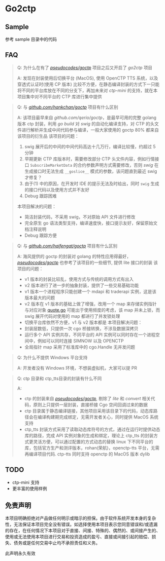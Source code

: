 Go2ctp
==========================================
## Sample
参考 sample 目录中的代码


## FAQ
> Q: 为什么在有了 [*pseudocodes/goctp*](github.com/pseudocodes/goctp) 项目之后又开启了 *go2ctp* 项目
> 
> A: 发现在封装使用后切换平台 (MacOS), 使用 OpenCTP TTS 系统，以及穿透式认证时(使用 CP 版本) 比较不方便，在静态编译封装的方式下一只能将不同的平台库放在不同的分支下，再加未来对 *ctp-mini* 的支持，就在本项目集中对不同平台的 CTP 库进行集中提供

> Q: 与 [*github.com/hankchan/goctp*](https://github.com/hankchan/goctp) 项目有什么区别
> 
> A: 该项目最早来自 *github.com/qerio/goctp*，是最早可用的完整 golang 版本 ctp 封装，利用 *go build* 对 *swig* 的自动化编译支持，对 CTP 的头文件进行解析并生成中间代码参与编译，一般大家使用的 goctp 80% 都来自该项目的衍生品
> 该项目的问题：
> 1. swig 展开后的中间的中间代码高达十几万行，编译比较慢，约超过 5 分钟
> 2. 早期更新 CTP 库版本时，需要修改部分 CTP 头文件内容，例如行情接口 `SubscribeMarketData` 的合约参数声明方式需要修改，否则 *swig* 在生成接口时无法生成 `__goslice__` 模式的参数，该问题直到最近 swig 才修复？
> 3. 由于(1) 中的原因，在开发时 IDE 的提示无法及时给出，同时 `swig` 生成的接口代码以及使用方式并不友好
> 4. Debug 跟踪困难
> 
> 本项目解决的问题：
> * 简洁封装代码，不采用 swig，不对原始 API 文件进行修改
> * 完全原生 go 语法类型支持，编译速度快，接口提示友好，保留原始文档注释说明
> * Debug 跟踪方便

> Q: 与 [*github.com/haifengat/goctp*](https://github.com/haifengat/goctp) 项目有什么区别
> 
> A: 海风提供的 goctp 的封装对 golang 的特性应用得最好， [*pseudocodes/goctp*](github.com/pseudocodes/goctp) 也参考了该项目的一些细节, 提供 lite 接口的封装
> 该项目的问题：
> * v1 版本的封装比较乱，使用方式与传统的调用方式有出入
> * v2 版本进行了进一步的抽象封装，提供了一些交易基础功能
> * v1 版本一个进程程序只能创建一个 mdapi 和 traderapi 实例，这是该版本最大的问题 
> * v2 版本在 v1 版本的基础上做了增强，改用一个 map 来存储实例指针与对应对象 [quote.go](https://github.com/haifengat/goctp/blob/4f6f9df33fba15d28bf55209fc8111057c9546c7/quote.go#L113C14-L113C45) 可能出于使用频度的考虑，该 map 并未上锁，而 swig 展开代码对使用的 map 都进行了并发锁处理
> * 切换平台库依然不方便，v1 与 v2 版本都是
> 本项目解决问题：
> * 封装层数低，只提供一次 cgo 桥接转换，不涉及数据深拷贝
> * 运行多个 API 实例共存，不同平台的 API 实例可以同时存在一个进程空间中，例如可以同时连接 SIMNOW 以及 OPENCTP
> * 全局指针 map 采用了标准库中的 cgo.Handle 无并发问题

> Q: 为什么不提供 Windows 平台支持
> 
> A: 开发者没有 Windows 环境，不想装虚拟机，大家可以提 PR

> Q: ctp 目录和 ctp_tts目录的封装有什么不同
> 
> A: 
> * ctp 的封装来自 [*pseudocodes/goctp*](github.com/pseudocodes/goctp), 剔除了 *lite* 和 *convert* 相关代码，原则上只提供一层封装，直接桥接 Cgo 空间回调过来的数据
> * ctp 目录属于静态编译链接，其他项目采用该目录下的代码，动态库路径会在编译构建期完成绑定，无需开发者关心，同时提供 MacOS 系统支持
> * ctp_tts 封装方式采用了读取动态库符号的方式，通过在运行时提供动态库的路径，完成 API 实例对象的生成和绑定，理论上 ctp_tts 的封装方式更灵活方便，可以通过配置的方式动态的替换 linux 下不同平台的库，包括官方生产和测评版本，rohan(荣航)，openctp-tts 平台，无需再编译项目代码. ctp-tts 同时支持 openctp 的 MacOS 版本 dylib

## TODO
* ctp-mini 支持
* 更丰富的使用样例
## 免责声明
本项目明确拒绝对产品做任何明示或暗示的担保。由于软件系统开发本身的复杂性，无法保证本项目完全没有错误。如选择使用本项目表示您同意错误和/或遗漏的存在，在任何情况下本项目对于直接、间接、特殊的、偶然的、或间接产生的、使用或无法使用本项目进行交易和投资造成的盈亏、直接或间接引起的赔偿、损失、债务或是任何交易中止均不承担责任和义务。

此声明永久有效